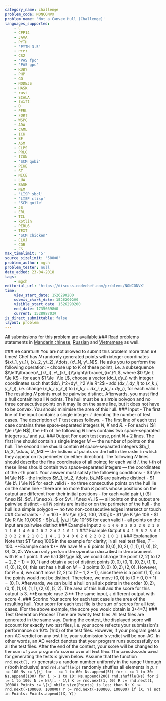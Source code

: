 ```yaml
---
category_name: challenge
problem_code: NONCONVX
problem_name: 'Not a Convex Hull (Challenge)'
languages_supported:
    - C
    - CPP14
    - JAVA
    - PYTH
    - 'PYTH 3.5'
    - PYPY
    - CS2
    - 'PAS fpc'
    - 'PAS gpc'
    - RUBY
    - PHP
    - GO
    - NODEJS
    - HASK
    - rust
    - SCALA
    - swift
    - D
    - PERL
    - FORT
    - WSPC
    - ADA
    - CAML
    - ICK
    - BF
    - ASM
    - CLPS
    - PRLG
    - ICON
    - 'SCM qobi'
    - PIKE
    - ST
    - NICE
    - LUA
    - BASH
    - NEM
    - 'LISP sbcl'
    - 'LISP clisp'
    - 'SCM guile'
    - JS
    - ERL
    - TCL
    - kotlin
    - PERL6
    - TEXT
    - 'SCM chicken'
    - CLOJ
    - COB
    - FS
max_timelimit: '5'
source_sizelimit: '50000'
problem_author: mgch
problem_tester: null
date_added: 23-04-2018
tags:
    - mgch
editorial_url: 'https://discuss.codechef.com/problems/NONCONVX'
time:
    view_start_date: 1526290200
    submit_start_date: 1526290200
    visible_start_date: 1526290200
    end_date: 1735669800
    current: 1528987030
is_direct_submittable: false
layout: problem
---
```

All submissions for this problem are available.### Read problems statements in [Mandarin chinese](http://www.codechef.com/download/translated/MAY18/mandarin/NONCONVX.pdf), [Russian](http://www.codechef.com/download/translated/MAY18/russian/NONCONVX.pdf) and [Vietnamese](http://www.codechef.com/download/translated/MAY18/vietnamese/NONCONVX.pdf) as well.

\### Be careful!!! You are not allowed to submit this problem more than 99 times! Chef has $N$ randomly generated points with integer coordinates $(x\_1, y\_1), (x\_2, y\_2), \\dots, (x\_N, y\_N)$. He asks you to perform the following operation: - choose up to $K$ of these points, i.e. a subsequence $\\left\\lbrace(x\_{k\_i}, y\_{k\_i})\\right\\rbrace\_{i=1}^L$, where $0 \\le L \\le K$ - for each $1 \\le i \\le L$, choose a vector $(dx\_i, dy\_i)$ with integer coordinates such that $dx\_i^2+dy\_i^2 \\le R^2$ - add $(dx\_i, dy\_i)$ to $(x\_{k\_i}, y\_{k\_i})$, i.e. change $(x\_{k\_i}, y\_{k\_i})$ to $(x\_{k\_i} + dx\_i, y\_{k\_i} + dy\_i)$, for each valid $i$ The resulting $N$ points must be pairwise distinct. Afterwards, you must find a hull containing all $N$ points. The hull must be a simple polygon and no three consecutive points on it may lie on the same line, but it does not have to be convex. You should minimise the area of this hull. ### Input - The first line of the input contains a single integer $T$ denoting the number of test cases. The description of $T$ test cases follows. - The first line of each test case contains three space-separated integers $N$, $K$ and $R$. - For each $i$ ($1 \\le i \\le N$), the $i$-th of the following $N$ lines contains two space-separated integers $x\_i$ and $y\_i$. ### Output For each test case, print $N+2$ lines. The first line should contain a single integer $M$ — the number of points on the hull. The second line should contain $M$ space-separated integers $b\_1, b\_2, \\dots, b\_M$ — the indices of points on the hull in the order in which they appear on its perimeter (in either direction). The following $N$ lines should describe the final coordinates of all points; for each valid $i$, the $i$-th of these lines should contain two space-separated integers — the coordinates of the $i$-th point. Your answer must satisfy the following conditions: - $3 \\le M \\le N$ - the indices $b\_1, b\_2, \\dots, b\_M$ are pairwise distinct - $1 \\le b\_i \\le N$ for each valid $i$ - no three consecutive points on the hull lie on the same line - there are no more than $K$ points whose positions on the output are different from their initial positions - for each valid pair $i, j$ ($i \\neq j$), $x\_i \\neq x\_j$ or $y\_i \\neq y\_j$ — all points on the output are pairwise distinct - all $N$ points are inside or on the perimeter of the hull - the hull is a simple polygon — no two non-consecutive edges intersect or touch ### Constraints - $T = 100$ - $N \\in \[50, 100, 200\]$ - $1 \\le K \\le 10$ - $1 \\le R \\le 10,000$ - $|x\_i|, |y\_i| \\le 10^5$ for each valid $i$ - all points on the input are pairwise distinct ### Example Input ``` 2 6 1 4 0 0 2 0 2 2 0 2 1 0 1 1 6 1 4 0 0 2 0 2 2 0 2 1 0 1 1 ``` ### Example Output ``` 6 4 1 5 6 2 3 0 1 2 0 2 2 0 2 1 0 1 1 4 1 2 3 4 0 0 2 0 2 2 0 2 1 0 1 1 ``` ### Explanation Note that $T \\neq 100$ in the example for clarity; in all real test files, $T = 100$. \*\*Example case 1:\*\* We have $N=6$ points $(0, 0), (0, 2), (1, 1), (1, 0), (2, 0), (2, 2)$. We can only perform the operation described in the statement with $K=1$ point. If we had $R \\ge 5$, we could change the point $(2, 2)$ to $(2 - 2, 2 - 1) = (0, 1)$ and obtain a set of distinct points $(0, 0), (0, 1), (0, 2), (1, 1), (1, 0), (2, 0)$; this set has a hull on $M=3$ points $(0, 0), (0, 2), (2, 0)$. However, for $R=4$, we can't move $(2, 2)$ to $(2 - 1, 2 - 1)$, since there is a point $(1, 1)$, so the points would not be distinct. Therefore, we move $(0, 0)$ to $(0 + 0, 0 + 1) = (0, 1)$. Afterwards, we can build a hull on all six points in the order $(0, 2), (0, 1), (1, 0), (1, 1), (2, 0), (2, 2)$. The area of this hull and the score for this output is $3$. \*\*Example case 2:\*\* The same input, a different output with score $4$. ### Scoring Your score for each test case is the area of the resulting hull. Your score for each test file is the sum of scores for all test cases. (For the above example, the score you would obtain is $3$+$4$=$7$.) ### Test Generation Process There are twenty test files. All test files are generated in the same way. During the contest, the displayed score will account for exactly two test files, i.e. your score reflects your submission's performance on 10% (1/10) of the test files. However, if your program gets a non-AC verdict on any test file, your submission's verdict will be non-AC. In other words, an AC verdict denotes that your program runs successfully on all the test files. After the end of the contest, your score will be changed to the sum of your program's scores over all test files. The pseudocode used for generating the tests is given below. Assume that the function `rnd.next(l, r)` generates a random number uniformly in the range $l$ through $r$ (both inclusive) and `rnd.shuffle(p)` randomly shuffles all elements in $p$. ``` T := 100 Ns := \[\] for i := 1 to 60: Ns.append(50) for i := 1 to 30: Ns.append(100) for i := 1 to 10: Ns.append(200) rnd.shuffle(Ns) for i := 1 to 100: N := Ns\[i - 1\] K := rnd.next(1, 10) R := rnd.next(1, 10000) Points := \[\] while size(Points) is less than N: X := rnd.next(-100000, 100000) Y := rnd.next(-100000, 100000) if (X, Y) not in Points: Points.append((X, Y)) ```
